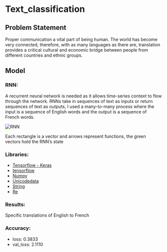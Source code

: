 # Text_classification

## Problem Statement

Proper communication a vital part of being human. The world has become very connected, therefore, with as many languages as there are, translation provides a critical cultural and economic bridge between people from different countries and ethnic groups.

## Model

### RNN:
A recurrent neural network is needed as it allows time-series context to flow through the network. RNNs take in sequences of text as inputs or return sequences of text as outputs, I used a many-to-many process where the input is a sequence of English words and the output is a sequence of French words.

![RNN](https://user-images.githubusercontent.com/62629426/222014075-63851463-0c0e-4ad9-9d37-44d530699082.png)

Each rectangle is a vector and arrows represent functions, the green vectors hold the RNN’s state

### Libraries: 
- [Tensorflow - Keras](https://www.tensorflow.org/api_docs/python/tf/keras)
- [tensorflow](https://www.tensorflow.org/)
- [Numpy](https://numpy.org/)
- [Unicodedata](https://docs.python.org/3/library/unicodedata.html)
- [String](https://docs.python.org/3/library/string.html)
- [Re](https://docs.python.org/3/library/re.html)

### Results:
Specific translations of English to French

### Accuracy:
- loss: 0.3833
- val_loss: 2.1110
